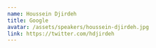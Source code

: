 ```yaml
---
name: Houssein Djirdeh
title: Google
avatar: /assets/speakers/houssein-djirdeh.jpg
link: https://twitter.com/hdjirdeh
---
```

